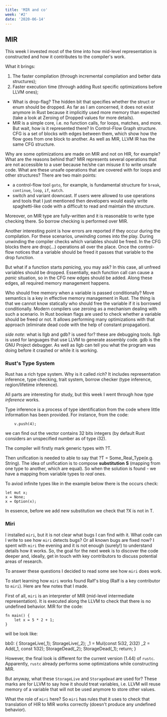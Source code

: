 ```yaml
---
title: 'MIR and co'
week: '#2'
date: '2020-06-14'
---
```


## MIR

This week I invested most of the time into how mid-level representation is constructed and how it contributes to the compiler's work.

What it brings:
1. The faster compilation (through incremental compilation and better data structures);
2. Faster execution time (through adding Rust specific optimizations before LLVM ones);

- What is drop-flag? 
	The hidden bit that specifies whether the struct or enum should be dropped. As far as I am concerned, it does not exist anymore in Rust because it implicitly used more memory than expected (take a look at Zeroing of Dropped values for more details).
- MIR is a simple core, i.e. no function calls, for loops, matches, and more. But wait, how is it represented there?
In Control-Flow Graph structure. CFG is a set of blocks with edges between them, which show how the flow goes from one block to another. As well as MIR, LLVM IR has the same CFG structure.

Why are some optimizations are made on MIR and not on HIR, for example? What are the reasons behind that?
MIR represents several operations that are not accessible to a user because he/she can misuse it to write unsafe code.
What are these unsafe operations that are covered with for loops and other structures? There are two main points:
- a control-flow tool `goto`, for example, is fundamental structure for `break`, `continue`, `loop`, `if`, `match`.
- switch and variant downcast. 
If users were allowed to use operations and tools that I just mentioned then developers would easily write spaghetti-like code with a difficult to read and maintain the structure.

Moreover, on MIR type are fully-written and it is reasonable to write type checking there. So borrow checking is performed over MIR.

Another interesting point is how errors are reported if they occur during the compilation. For these scenarios, _unwinding_ comes into the play. During unwinding the compiler checks which variables should be freed. In the CFG blocks there are drop(...) operations all over the place. Once the control-flow notices that a variable should be freed it passes that variable to the drop function.
	
But what if a function starts *panic*ing, you may ask? 
In this case, all unfreed variables should be dropped. Essentially, each function call can cause a _panic_ situation, so in the CFG new edges should be added. Along these edges, all required memory management happens.

Who should free memory when a variable is passed conditionally?
Move semantics is a key in effective memory management in Rust. The thing is that we cannot know statically who should free the variable if it is borrowed conditionally. Modern compilers use zeroing as a mechanism dealing with such a scenario.
In Rust boolean flags are used to check whether a variable should be freed or not. It allows performing many optimizations with that approach (eliminate dead code with the help of constant propagation). 

_side note_: what is llgb and gdb? is used for?
these are debugging tools. llgb is used for languages that use LLVM to generate assembly code. 
gdb is the GNU Project debugger. As well as llgb can tell you what the program was doing before it crashed or while it is working.


### Rust's Type System
Rust has a rich type system. Why is it called _rich_?
It includes representation inference, type checking, trait system, borrow checker (type inference, region/lifetime inference). 

All parts are interesting for study, but this week I went through how *type inference* works.

Type inference is a process of type identification from the code where little information has been provided. For instance, from the code:
``` let mut v = vec![];
	v.push(4); 
```
we can find out the vector contains 32 bits integers (by default Rust considers an unspecified number as of type i32).

The compiler will firstly mark generic types with ?T.

Then unification is needed to able to say that ?T = Some_Real_Type(e.g. String). The idea of unification is to compose **substitution** **S** (mapping from one type to another, which are equal). 
So when the solution is found - we have a mapping from variable types to _real_ ones.

To aviod infinite types like in the example below there is the occurs check:

```
let mut x;
x = None;
x = Option(x);
```

In essence, before we add new substitution we check that ?X is not in T.


### Miri
I installed `miri`, but it is not clear what bugs I can find with it. What code can I write to see how `miri` detects bugs? Or all known bugs are fixed now?
I spent with `miri` the evening and it is not enough (surely!) to understand details how it works. So, the goal for the next week is to discover the code deeper and, ideally, get in touch with key contributors to discuss potential areas of research.

To answer these questions I decided to read some see how `miri` does work. 

To start learning how `miri` works found Ralf's blog (Ralf is a key contributor to `miri`). 
Here are few notes that I made. 

First of all, `miri` is an interpreter of MIR (mid-level intermediate representation). It is executed along the LLVM to check that there is no undefined behavior. 
MIR for the code:
```
fn main() {
	let x = 5 * 2 + 1;
}
```

will be look like:

 bb0: {
    StorageLive(_1);
    StorageLive(_2);
    _1 = Mul(const 5i32, 2i32)
    _2 = Add(_1, const 1i32); 
    StorageDead(_2);
    StorageDead(_1);
    return;
 }

However, the final look is different for the current version (1.44) of `rustc`. Apparently, `rustc`  already performs some optimizations while constructing MIR. 

But anyway, what these `StorageLive` and `StorageDead` are used for?  These marks are for LLVM to say how it should treat variables, i.e. LLVM will reuse memory of a variable that will not be used anymore to store other values. 

What the role of `miri` here? So `miri` has rules that it uses to check that translation of HIR to MIR works correctly (doesn't produce any undefined behavior).
